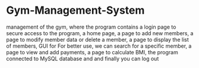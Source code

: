 # Gym-Management-System
management of the gym, where the program contains a login page to secure access to the program, a home page, a page to add new members, a page to modify member data or delete a member, a page to display the list of members, GUI for For better use, we can search for a specific member, a page to view and add payments, a page to calculate BMI, the program connected to MySQL database and and finally you can log out  
